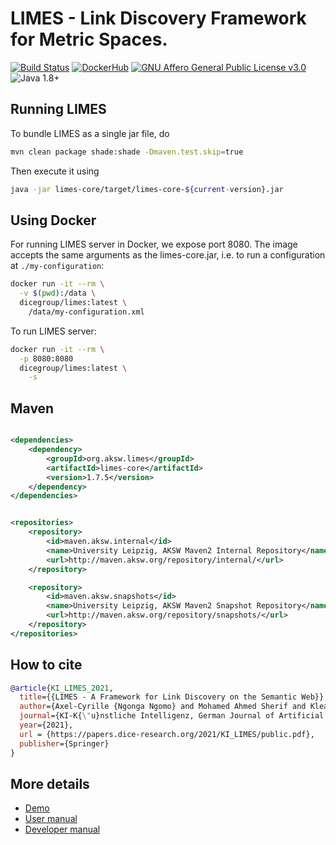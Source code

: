 # LIMES - Link Discovery Framework for Metric Spaces.

[![Build Status](https://github.com/dice-group/LIMES/actions/workflows/run-tests.yml/badge.svg?branch=master&event=push)](https://github.com/dice-group/LIMES/actions/workflows/run-tests.yml)
[![DockerHub](https://badgen.net/badge/dockerhub/dicegroup%2Flimes/blue?icon=docker)](https://hub.docker.com/r/dicegroup/limes)
[![GNU Affero General Public License v3.0](https://badgen.net/badge/license/GNU_Affero_General_Public_License_v3.0/orange)](./LICENSE)
![Java 1.8+](https://badgen.net/badge/java/1.8+/gray?icon=maven)


## Running LIMES

To bundle LIMES as a single jar file, do

```bash
mvn clean package shade:shade -Dmaven.test.skip=true
```

Then execute it using

```bash
java -jar limes-core/target/limes-core-${current-version}.jar
```

## Using Docker

For running LIMES server in Docker, we expose port 8080. The image accepts the same arguments as the
limes-core.jar, i.e. to run a configuration at `./my-configuration`:

```bash
docker run -it --rm \
  -v $(pwd):/data \
  dicegroup/limes:latest \
    /data/my-configuration.xml
```

To run LIMES server:

```bash
docker run -it --rm \
  -p 8080:8080
  dicegroup/limes:latest \
    -s
```

## Maven

```xml

<dependencies>
    <dependency>
        <groupId>org.aksw.limes</groupId>
        <artifactId>limes-core</artifactId>
        <version>1.7.5</version>
    </dependency>
</dependencies>
```

```xml

<repositories>
    <repository>
        <id>maven.aksw.internal</id>
        <name>University Leipzig, AKSW Maven2 Internal Repository</name>
        <url>http://maven.aksw.org/repository/internal/</url>
    </repository>

    <repository>
        <id>maven.aksw.snapshots</id>
        <name>University Leipzig, AKSW Maven2 Snapshot Repository</name>
        <url>http://maven.aksw.org/repository/snapshots/</url>
    </repository>
</repositories>
```

## How to cite

```bibtex
@article{KI_LIMES_2021,
  title={{LIMES - A Framework for Link Discovery on the Semantic Web}},
  author={Axel-Cyrille {Ngonga Ngomo} and Mohamed Ahmed Sherif and Kleanthi Georgala and Mofeed Hassan and Kevin Dreßler and Klaus Lyko and Daniel Obraczka and Tommaso Soru},
  journal={KI-K{\"u}nstliche Intelligenz, German Journal of Artificial Intelligence - Organ des Fachbereichs "Künstliche Intelligenz" der Gesellschaft für Informatik e.V.},
  year={2021},
  url = {https://papers.dice-research.org/2021/KI_LIMES/public.pdf},
  publisher={Springer}
}
```

## More details

* [Demo](https://dice-research.org/LIMES)
* [User manual](http://dice-group.github.io/LIMES/#/user_manual/index)
* [Developer manual](http://dice-group.github.io/LIMES/#/developer_manual/index)
